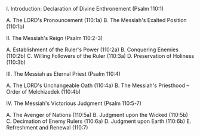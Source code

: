 I. Introduction: Declaration of Divine Enthronement (Psalm 110:1)
      
   A. The LORD's Pronouncement (110:1a)
   B. The Messiah's Exalted Position (110:1b)
      
II. The Messiah's Reign (Psalm 110:2-3)
      
   A. Establishment of the Ruler's Power (110:2a)
   B. Conquering Enemies (110:2b)
   C. Willing Followers of the Ruler (110:3a)
   D. Preservation of Holiness  (110:3b)

III. The Messiah as Eternal Priest (Psalm 110:4)
     
   A. The LORD's Unchangeable Oath (110:4a)
   B. The Messiah's Priesthood – Order of Melchizedek (110:4b)

IV. The Messiah's Victorious Judgment (Psalm 110:5-7)
     
   A. The Avenger of Nations (110:5a)
   B. Judgment upon the Wicked (110:5b)
   C. Decimation of Enemy Rulers (110:6a)
   D. Judgment upon Earth (110:6b)
   E. Refreshment and Renewal (110:7)